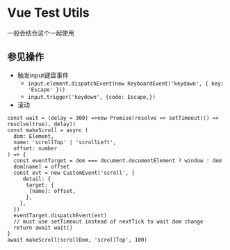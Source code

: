 # Vue Test Utils
一般会结合这个一起使用

## 参见操作
- 触发input键盘事件
  - ``input.element.dispatchEvent(new KeyboardEvent('keydown', { key: 'Escape' }))``
  - ``input.trigger('keydown', {code: Escape,})``
- 滚动
```
const wait = (delay = 300) =>new Promise(resolve => setTimeout(() => resolve(true), delay))
const makeScroll = async (
  dom: Element,
  name: 'scrollTop' | 'scrollLeft',
  offset: number
) => {
  const eventTarget = dom === document.documentElement ? window : dom
  dom[name] = offset
  const evt = new CustomEvent('scroll', {
     detail: {
      target: {
       [name]: offset,
      },
    },
  })
  eventTarget.dispatchEvent(evt)
  // must use setTimeout instead of nextTick to wait dom change
  return await wait()
}
await makeScroll(scrollDom, 'scrollTop', 100)
```